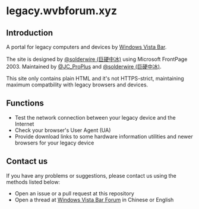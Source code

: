 # legacy.wvbforum.xyz
## Introduction
A portal for legacy computers and devices by [Windows Vista Bar](https://community.wvbtech.com).

The site is designed by [@solderwire (巨硬中冰)](https://github.com/solderwire) using Microsoft FrontPage 2003. Maintained by [@JC_ProPlus](https://github.com/JC-ProPlus) and [@solderwire (巨硬中冰)](https://github.com/solderwire).

This site only contains plain HTML and it's not HTTPS-strict, maintaining maximum compatbility with legacy browsers and devices.

## Functions
* Test the network connection between your legacy device and the Internet
* Check your browser's User Agent (UA)
* Provide download links to some hardware information utilities and newer browsers for your legacy device

## Contact us
If you have any problems or suggestions, please contact us using the methods listed below:
* Open an issue or a pull request at this repository
* Open a thread at [Windows Vista Bar Forum](https://community.wvbtech.com) in Chinese or English
